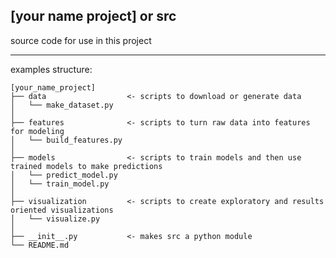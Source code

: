[your name project] or src
----

source code for use in this project

----
examples structure:
```
[your_name_project]
├── data                  <- scripts to download or generate data
│   └── make_dataset.py 
│
├── features              <- scripts to turn raw data into features for modeling
│   └── build_features.py
│
├── models                <- scripts to train models and then use trained models to make predictions
│   └── predict_model.py
│   └── train_model.py
│
├── visualization         <- scripts to create exploratory and results oriented visualizations
│   └── visualize.py
│
├── __init__.py           <- makes src a python module
└── README.md
```
